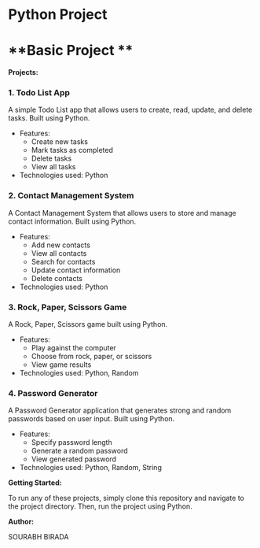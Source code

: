 # Python Project
**Basic Project **
=============================

**Projects:**

### 1. Todo List App

A simple Todo List app that allows users to create, read, update, and delete tasks. Built using Python.

* Features:
	+ Create new tasks
	+ Mark tasks as completed
	+ Delete tasks
	+ View all tasks
* Technologies used: Python

### 2. Contact Management System

A Contact Management System that allows users to store and manage contact information. Built using Python.

* Features:
	+ Add new contacts
	+ View all contacts
	+ Search for contacts
	+ Update contact information
	+ Delete contacts
* Technologies used: Python

### 3. Rock, Paper, Scissors Game

A Rock, Paper, Scissors game built using Python.

* Features:
	+ Play against the computer
	+ Choose from rock, paper, or scissors
	+ View game results
* Technologies used: Python, Random

### 4. Password Generator

A Password Generator application that generates strong and random passwords based on user input. Built using Python.

* Features:
	+ Specify password length
	+ Generate a random password
	+ View generated password
* Technologies used: Python, Random, String

**Getting Started:**

To run any of these projects, simply clone this repository and navigate to the project directory. Then, run the project using Python.

**Author:**

SOURABH BIRADA
